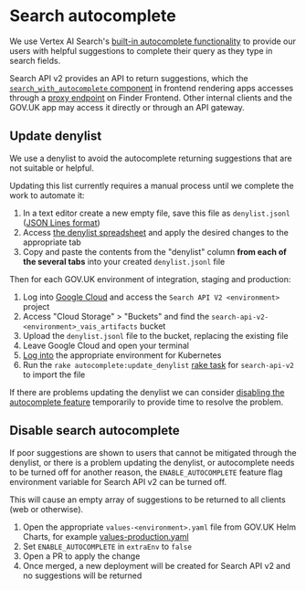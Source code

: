 # Search autocomplete
We use Vertex AI Search's [built-in autocomplete functionality][vais-ac] to provide our users with
helpful suggestions to complete their query as they type in search fields.

Search API v2 provides an API to return suggestions, which the [`search_with_autocomplete`
component][component] in frontend rendering apps accesses through a [proxy endpoint][ff-proxy] on
Finder Frontend. Other internal clients and the GOV.UK app may access it directly or through an API
gateway.

## Update denylist
We use a denylist to avoid the autocomplete returning suggestions that are not suitable or helpful.

Updating this list currently requires a manual process until we complete the work to automate it:

1. In a text editor create a new empty file, save this file as `denylist.jsonl` ([JSON Lines
   format][jsonl])
1. Access [the denylist spreadsheet][denylist] and apply the desired changes to the appropriate tab
1. Copy and paste the contents from the "denylist" column **from each of the several tabs** into
   your created `denylist.jsonl` file

Then for each GOV.UK environment of integration, staging and production:

1. Log into [Google Cloud][gcp] and access the `Search API V2 <environment>` project
1. Access "Cloud Storage" > "Buckets" and find the `search-api-v2-<environment>_vais_artifacts`
   bucket
1. Upload the `denylist.jsonl` file to the bucket, replacing the existing file
1. Leave Google Cloud and open your terminal
1. [Log into][kube-auth] the appropriate environment for Kubernetes
1. Run the `rake autocomplete:update_denylist` [rake task][rake-task] for `search-api-v2` to import the file

If there are problems updating the denylist we can consider [disabling the autocomplete
feature](#disable-search-autocomplete) temporarily to provide time to resolve the problem.

## Disable search autocomplete
If poor suggestions are shown to users that cannot be mitigated through the denylist, or there is a
problem updating the denylist, or autocomplete needs to be turned off for another reason, the
`ENABLE_AUTOCOMPLETE` feature flag environment variable for Search API v2 can be turned off.

This will cause an empty array of suggestions to be returned to all clients (web or otherwise).

1. Open the appropriate `values-<environment>.yaml` file from GOV.UK Helm Charts, for example
   [values-production.yaml][]
1. Set `ENABLE_AUTOCOMPLETE` in `extraEnv` to `false`
1. Open a PR to apply the change
1. Once merged, a new deployment will be created for Search API v2 and no suggestions will be
   returned

[component]: https://components.publishing.service.gov.uk/component-guide/search_with_autocomplete
[denylist]: https://docs.google.com/spreadsheets/d/1aA2JapqNt0nu-MiFraP7p9flSDvNQCm0QvSZi2Unw48
[ff-proxy]: https://github.com/alphagov/finder-frontend/blob/main/app/controllers/api/autocompletes_controller.rb
[gcp]: https://docs.publishing.service.gov.uk/manual/google-cloud-platform-gcp.html#gcp-access
[jsonl]: https://jsonlines.org/
[kube-auth]: https://docs.publishing.service.gov.uk/kubernetes/cheatsheet.html#prerequisites
[rake-task]: https://docs.publishing.service.gov.uk/manual/running-rake-tasks.html#run-a-rake-task-on-eks
[vais-ac]: https://cloud.google.com/generative-ai-app-builder/docs/configure-autocomplete
[values-production.yaml]: https://github.com/alphagov/govuk-helm-charts/blob/main/charts/app-config/values-production.yaml
